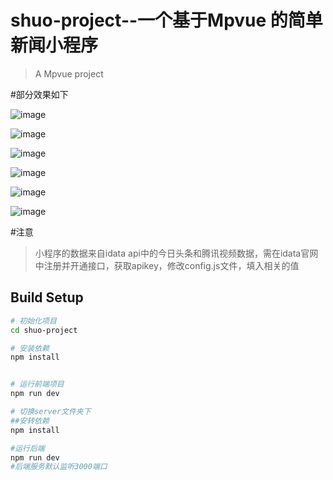 # shuo-project--一个基于Mpvue 的简单新闻小程序

> A Mpvue project

#部分效果如下

![image](https://github.com/perdream/news-test/blob/master/static/images/login.png)

![image](https://github.com/perdream/news-test/blob/master/static/images/remen.png)

![image](https://github.com/perdream/news-test/blob/master/static/images/详情.png)

![image](https://github.com/perdream/news-test/blob/master/static/images/comment.png)

![image](https://github.com/perdream/news-test/blob/master/static/images/news.png)

![image](https://github.com/perdream/news-test/blob/master/static/images/collect2.png)



#注意
> 小程序的数据来自idata api中的今日头条和腾讯视频数据，需在idata官网中注册并开通接口，获取apikey，修改config.js文件，填入相关的值
## Build Setup

``` bash
# 初始化项目
cd shuo-project

# 安装依赖
npm install


# 运行前端项目
npm run dev

# 切换server文件夹下
##安转依赖
npm install

#运行后端
npm run dev
#后端服务默认监听3000端口



